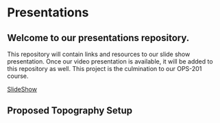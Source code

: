 # Presentations
##  Welcome to our presentations repository. 
 This repository will contain links and resources to our slide show presentation. Once our video presentation is available, it will be added to this repository as well. This project is the culmination to our OPS-201 course.  

[SlideShow](https://github.com/knonsense/Presentations/blob/f2cd328195e5975089d8b915cce6d88c194286aa/TeamKnonSense.pdf)

## Proposed Topography Setup 




